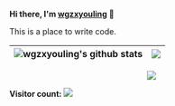 
**Hi there, I'm [wgzxyouling](https://wgzxyouling.github.io) 👋**

This is a place to write code.

| <a ><img align="center" src="https://github-readme-stats.vercel.app/api?username=wgzxyouling&show_icons=true&include_all_commits=true&hide_border=true" alt="wgzxyouling's github stats" /></a> | <a ><img align="center" src="https://github-readme-stats.vercel.app/api/top-langs/?username=wgzxyouling&hide_border=true" /></a> |
| ------------- | ------------- |

<p align="center">
  <a href="https://skillicons.dev">
    <img src="https://skillicons.dev/icons?i=html,css,ts,nodejs,svelte,astro,rust,wasm,git,docker,kubernetes,vim，vscode" />
  </a>
</p>


**Visitor count:**
<img src="https://profile-counter.glitch.me/wgzxyouling/count.svg" />
